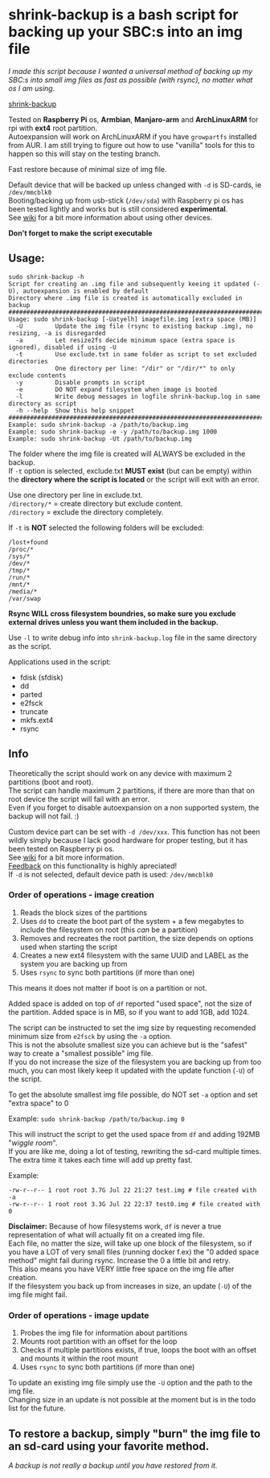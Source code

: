 # shrink-backup is a bash script for backing up your SBC:s into an img file

_I made this script because I wanted a universal method of backing up my SBC:s into small img files as fast as possible (with rsync), no matter what os I am using._

[shrink-backup](shrink-backup)

Tested on **Raspberry Pi** os, **Armbian**, **Manjaro-arm** and **ArchLinuxARM** for rpi with **ext4** root partition.<br>
Autoexpansion will work on ArchLinuxARM if you have `growpartfs` installed from AUR. I am still trying to figure out how to use "vanilla" tools for this to happen so this will stay on the testing branch.

Fast restore because of minimal size of img file.

Default device that will be backed up unless changed with `-d` is SD-cards, ie `/dev/mmcblk0`<br>
Booting/backing up from usb-stick (`/dev/sda`) with Raspberry pi os has been tested lightly and works but is still considered **experimental**.<br>
See [wiki](https://github.com/UnconnectedBedna/shrink-backup/wiki) for a bit more information about using other devices.

**Don't forget to make the script executable**

## Usage:
```
sudo shrink-backup -h
Script for creating an .img file and subsequently keeing it updated (-U), autoexpansion is enabled by default
Directory where .img file is created is automatically excluded in backup
########################################################################
Usage: sudo shrink-backup [-Uatyelh] imagefile.img [extra space (MB)]
  -U         Update the img file (rsync to existing backup .img), no resizing, -a is disregarded
  -a         Let resize2fs decide minimum space (extra space is ignored), disabled if using -U
  -t         Use exclude.txt in same folder as script to set excluded directories
             One directory per line: "/dir" or "/dir/*" to only exclude contents
  -y         Disable prompts in script
  -e         DO NOT expand filesystem when image is booted
  -l         Write debug messages in logfile shrink-backup.log in same directory as script
  -h --help  Show this help snippet
########################################################################
Example: sudo shrink-backup -a /path/to/backup.img
Example: sudo shrink-backup -e -y /path/to/backup.img 1000
Example: sudo shrink-backup -Ut /path/to/backup.img
```

The folder where the img file is created will ALWAYS be excluded in the backup.<br>
If `-t` option is selected, exclude.txt **MUST exist** (but can be empty) within the **directory where the script is located** or the script will exit with an error.

Use one directory per line in exclude.txt.<br>
`/directory/*` = create directory but exclude content.<br>
`/directory` = exclude the directory completely.

If `-t` is **NOT** selected the following folders will be excluded:
```
/lost+found
/proc/*
/sys/*
/dev/*
/tmp/*
/run/*
/mnt/*
/media/*
/var/swap
```

**Rsync WILL cross filesystem boundries, so make sure you exclude external drives unless you want them included in the backup.**

Use `-l` to write debug info into `shrink-backup.log` file in the same directory as the script.

Applications used in the script:
- fdisk (sfdisk)
- dd
- parted
- e2fsck
- truncate
- mkfs.ext4
- rsync

## Info

Theoretically the script should work on any device with maximum 2 partitions (boot and root).<br>
The script can handle maximum 2 partitions, if there are more than that on root device the script will fail with an error.<br>
Even if you forget to disable autoexpansion on a non supported system, the backup will not fail. :)

Custom device part can be set with `-d /dev/xxx`. This function has not been wildly simply because I lack good hardware for proper testing, but it has been tested on Raspberry pi os.<br>
See [wiki](https://github.com/UnconnectedBedna/shrink-backup/wiki) for a bit more information.<br>
[Feedback](https://github.com/UnconnectedBedna/shrink-backup/discussions) on this functionality is highly apreciated!<br>
If `-d` is not selected, default device path is used: `/dev/mmcblk0`

### Order of operations - image creation
1. Reads the block sizes of the partitions
2. Uses `dd` to create the boot part of the system + a few megabytes to include the filesystem on root (this *can* be a partition)
3. Removes and recreates the root partition, the size depends on options used when starting the script
4. Creates a new ext4 filesystem with the same UUID and LABEL as the system you are backing up from
5. Uses `rsync` to sync both partitions (if more than one)

This means it does not matter if boot is on a partition or not.

Added space is added on top of `df` reported "used space", not the size of the partition. Added space is in MB, so if you want to add 1GB, add 1024.

The script can be instructed to set the img size by requesting recomended minimum size from `e2fsck` by using the `-a` option.<br>
This is not the absolute smallest size you can achieve but is the "safest" way to create a "smallest possible" img file.<br>
If you do not increase the size of the filesystem you are backing up from too much, you can most likely keep it updated with the update function (`-U`) of the script.

To get the absolute smallest img file possible, do NOT set `-a` option and set "extra space" to 0

Example: `sudo shrink-backup /path/to/backup.img 0`

This will instruct the script to get the used space from `df` and adding 192MB "*wiggle room*".<br>
If you are like me, doing a lot of testing, rewriting the sd-card multiple times. The extra time it takes each time will add up pretty fast.

Example:
```
-rw-r--r-- 1 root root 3.7G Jul 22 21:27 test.img # file created with -a
-rw-r--r-- 1 root root 3.3G Jul 22 22:37 test0.img # file created with 0
```

**Disclaimer:**
Because of how filesystems work, `df` is never a true representation of what will actually fit on a created img file.<br>
Each file, no matter the size, will take up one block of the filesystem, so if you have a LOT of very small files (running docker f.ex) the "0 added space method" might fail during rsync. Increase the 0 a little bit and retry.<br>
This also means you have VERY little free space on the img file after creation.<br>
If the filesystem you back up from increases in size, an update (`-U`) of the img file might fail.

### Order of operations - image update
1. Probes the img file for information about partitions
2. Mounts root partition with an offset for the loop
3. Checks if multiple partitions exists, if true, loops the boot with an offset and mounts it within the root mount
4. Uses `rsync` to sync both partitions (if more than one)

To update an existing img file simply use the `-U` option and the path to the img file.<br>
Changing size in an update is not possible at the moment but is in the todo list for the future.

## To restore a backup, simply "burn" the img file to an sd-card using your favorite method.

*A backup is not really a backup until you have restored from it.*
